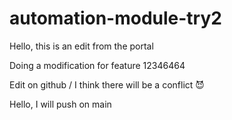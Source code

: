# automation-module-try2

Hello, this is an edit from the portal

Doing a modification for feature 12346464

Edit on github / I think there will be a conflict 😈

Hello, I will push on main